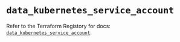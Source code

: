 # `data_kubernetes_service_account`

Refer to the Terraform Registory for docs: [`data_kubernetes_service_account`](https://registry.terraform.io/providers/hashicorp/kubernetes/2.23.0/docs/data-sources/service_account).
